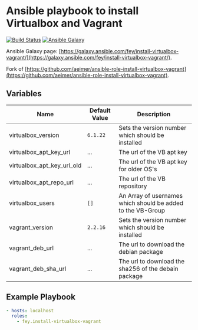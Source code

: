 # Ansible playbook to install Virtualbox and Vagrant

[![Build Status](https://travis-ci.org/aeimer/ansible-role-install-virtualbox-vagrant.svg?branch=master)](https://travis-ci.org/aeimer/ansible-role-install-virtualbox-vagrant)
[![Ansible Galaxy](https://img.shields.io/badge/galaxy-install--virtualbox--vagrant-660198.svg)](https://galaxy.ansible.com/aeimer/install-virtualbox-vagrant/)

Ansible Galaxy page: [https://galaxy.ansible.com/fey/install-virtualbox-vagrant/](https://galaxy.ansible.com/fey/install-virtualbox-vagrant/).

Fork of [https://github.com/aeimer/ansible-role-install-virtualbox-vagrant](https://github.com/aeimer/ansible-role-install-virtualbox-vagrant).

## Variables

| Name                       | Default Value    | Description                                                 |
| -------------------------- | ---------------- | ----------------------------------------------------------- |
| virtualbox_version         | `6.1.22`         | Sets the version number which should be installed           |
| virtualbox_apt_key_url     | ...              | The url of the VB apt key                                   |
| virtualbox_apt_key_url_old | ...              | The url of the VB apt key for older OS's                    |
| virtualbox_apt_repo_url    | ...              | The url of the VB repository                                |
| virtualbox_users           | `[]`             | An Array of usernames which should be added to the VB-Group |
| vagrant_version            | `2.2.16`         | Sets the version number which should be installed           |
| vagrant_deb_url            | ...              | The url to download the debian package                      |
| vagrant_deb_sha_url        | ...              | The url to download the sha256 of the debain package        |

## Example Playbook

```YAML
- hosts: localhost
  roles:
    - fey.install-virtualbox-vagrant
```
